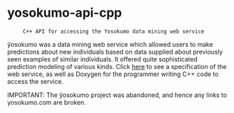 yosokumo-api-cpp
=================

         C++ API for accessing the Yosokumo data mining web service

ŷosokumo was a data mining web service which allowed users to make
predictions about new individuals based on data supplied about previously
seen examples of similar individuals.  It offered quite sophisticated
prediction modeling of various kinds.  Click 
<a href="http://rogerfhouse.com/programming/yosokumo">here</a> to see a 
specification of the web service, as well as Doxygen for the programmer
writing C++ code to access the service.

IMPORTANT:  The ŷosokumo project was abandoned, and hence any links to
yosokumo.com are broken.  
